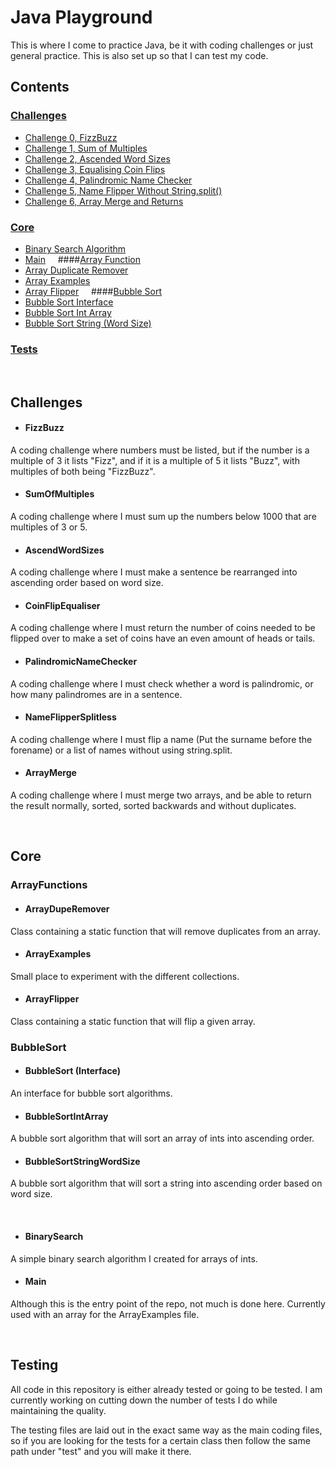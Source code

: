 # Java Playground

This is where I come to practice Java, be it with coding challenges or just general practice. This is also set up so that I can test my code.

## Contents
### [Challenges](#challenges)
* [Challenge 0, FizzBuzz](#fizzbuzz)
* [Challenge 1, Sum of Multiples](#SumOfMultiples)
* [Challenge 2, Ascended Word Sizes](#AscendWordSizes)
* [Challenge 3, Equalising Coin Flips](#CoinFlipEqualiser)
* [Challenge 4, Palindromic Name Checker](#PalindromicNameChecker)
* [Challenge 5, Name Flipper Without String.split()](#NameFlipperSplitless)
* [Challenge 6, Array Merge and Returns](#ArrayMerge)

### [Core](#core)
* [Binary Search Algorithm](#binarysearch)
* [Main](#main)
&nbsp;
&nbsp;
####[Array Function](#ArrayFunctions)
* [Array Duplicate Remover](#arrayduperemover)
* [Array Examples](#arrayexamples)
* [Array Flipper](#arrayflipper)
&nbsp;
&nbsp;
####[Bubble Sort](#bubbleSort)
* [Bubble Sort Interface](#bubblesort-interface)
* [Bubble Sort Int Array](#bubblesortintarray)
* [Bubble Sort String (Word Size)](#bubblesortstringwordsize)

### [Tests](#testing)

&nbsp;

## Challenges
* #### FizzBuzz
A coding challenge where numbers must be listed, but if the number is a multiple of 3 it lists "Fizz", and if it is a multiple of 5 it lists "Buzz", with multiples of both being "FizzBuzz".
* #### SumOfMultiples
A coding challenge where I must sum up the numbers below 1000 that are multiples of 3 or 5.
* #### AscendWordSizes
A coding challenge where I must make a sentence be rearranged into ascending order based on word size.
* #### CoinFlipEqualiser
A coding challenge where I must return the number of coins needed to be flipped over to make a set of coins have an even amount of heads or tails.
* #### PalindromicNameChecker
A coding challenge where I must check whether a word is palindromic, or how many palindromes are in a sentence.
* #### NameFlipperSplitless
A coding challenge where I must flip a name (Put the surname before the forename) or a list of names without using string.split.
* #### ArrayMerge
A coding challenge where I must merge two arrays, and be able to return the result normally, sorted, sorted backwards and without duplicates.

&nbsp;
## Core
### ArrayFunctions
* #### ArrayDupeRemover
Class containing a static function that will remove duplicates from an array.
* #### ArrayExamples
Small place to experiment with the different collections.
* #### ArrayFlipper
Class containing a static function that will flip a given array.


### BubbleSort
* #### BubbleSort (Interface)
An interface for bubble sort algorithms.
* #### BubbleSortIntArray
A bubble sort algorithm that will sort an array of ints into ascending order.
* #### BubbleSortStringWordSize
A bubble sort algorithm that will sort a string into ascending order based on word size.

&nbsp;
* #### BinarySearch
A simple binary search algorithm I created for arrays of ints.
* #### Main
Although this is the entry point of the repo, not much is done here. Currently used with an array for the ArrayExamples file.

&nbsp;
## Testing
All code in this repository is either already tested or going to be tested. I am currently working on cutting down the number of tests I do while maintaining the quality.

The testing files are laid out in the exact same way as the main coding files, so if you are looking for the tests for a certain class then follow the same path under "test" and you will make it there.